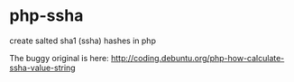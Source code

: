 php-ssha
========

create salted sha1 (ssha) hashes in php

The buggy original is here: http://coding.debuntu.org/php-how-calculate-ssha-value-string 
